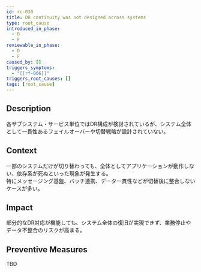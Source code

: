 ```yaml
---
id: rc-030
title: DR continuity was not designed across systems
type: root_cause
introduced_in_phase:
  - B
  - F
reviewable_in_phase:
  - D
  - F
caused_by: []
triggers_symptoms:
  - "[[rf-006]]"
triggers_root_causes: []
tags: [root_cause]
---
```


## Description
各サブシステム・サービス単位ではDR構成が検討されているが、システム全体として一貫性あるフェイルオーバーや切替戦略が設計されていない。

## Context
一部のシステムだけが切り替わっても、全体としてアプリケーションが動作しない、依存系が死ぬといった現象が発生する。  
特にメッセージング基盤、バッチ連携、データ一貫性などが切替後に整合しないケースが多い。

## Impact
部分的なDR対応が機能しても、システム全体の復旧が実現できず、業務停止やデータ不整合のリスクが高まる。

## Preventive Measures
TBD